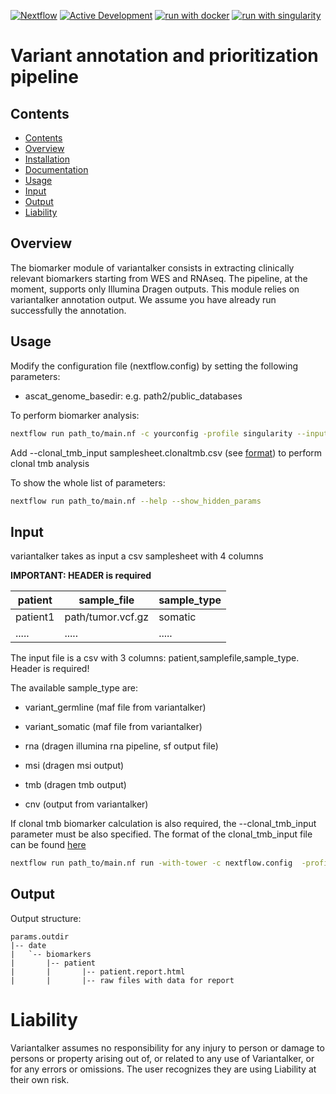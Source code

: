 [![Nextflow](https://img.shields.io/badge/nextflow%20DSL2-%E2%89%A522.10.1-23aa62.svg)](https://www.nextflow.io/)
[![Active Development](https://img.shields.io/badge/Maintenance%20Level-Actively%20Developed-brightgreen.svg)](https://gist.github.com/cheerfulstoic/d107229326a01ff0f333a1d3476e068d)
[![run with docker](https://img.shields.io/badge/run%20with-docker-0db7ed?labelColor=000000&logo=docker)](https://www.docker.com/)
[![run with singularity](https://img.shields.io/badge/run%20with-singularity-1d355c.svg?labelColor=000000)](https://sylabs.io/docs/)

# Variant annotation and prioritization pipeline

## Contents
- [Contents](#contents)
- [Overview](#overview)
- [Installation](#installation)
- [Documentation](#documentation)
- [Usage](#usage)
- [Input](#input)
- [Output](#output)
- [Liability](#liability)

## Overview

The biomarker module of variantalker consists in extracting clinically relevant biomarkers starting from WES and RNAseq. The pipeline, at the moment, supports only Illumina Dragen outputs. This module relies on variantalker annotation output. We assume you have already run successfully the annotation.


## Usage

Modify the configuration file (nextflow.config) by setting the following parameters:

- ascat_genome_basedir: e.g. path2/public_databases

To perform biomarker analysis:

```bash
nextflow run path_to/main.nf -c yourconfig -profile singularity --input samplesheet.csv --outdir outdir --analysis biomarkers
```

Add --clonal_tmb_input samplesheet.clonaltmb.csv (see [format](https://github.com/zhanyinx/clonal_evolution#input)) to perform clonal tmb analysis

To show the whole list of parameters:

```bash
nextflow run path_to/main.nf --help --show_hidden_params
```

## Input

variantalker takes as input a csv samplesheet with 4 columns


__IMPORTANT: HEADER is required__ 

| patient        | sample_file       | sample_type  |
| -------------- | ----------------- | -------------|
| patient1       | path/tumor.vcf.gz | somatic      |
| .....          | .....             | .....        |

The input file is a csv with 3 columns: patient,samplefile,sample_type. Header is required!

The available sample_type are:

- variant_germline (maf file from variantalker)

- variant_somatic (maf file from variantalker)

- rna (dragen illumina rna pipeline, sf output file)

- msi (dragen msi output)

- tmb (dragen tmb output)

- cnv (output from variantalker)

If clonal tmb biomarker calculation is also required, the --clonal_tmb_input parameter must be also specified.
The format of the clonal_tmb_input file can be found [here](https://github.com/zhanyinx/clonal_evolution#input)

```bash
nextflow run path_to/main.nf run -with-tower -c nextflow.config  -profile conda --input sample.csv --outdir variantalker_output/ --analysis biomarkers --clonal_tmb_input sample_clonal_tmb.csv
```

## Output
Output structure:

```
params.outdir
|-- date
|   `-- biomarkers
|       |-- patient
|       |       |-- patient.report.html
|       |       |-- raw files with data for report
```

# Liability

Variantalker assumes no responsibility for any injury to person or damage to persons or property arising out of, or related to any use of Variantalker, or for any errors or omissions. The user recognizes they are using Liability at their own risk.
